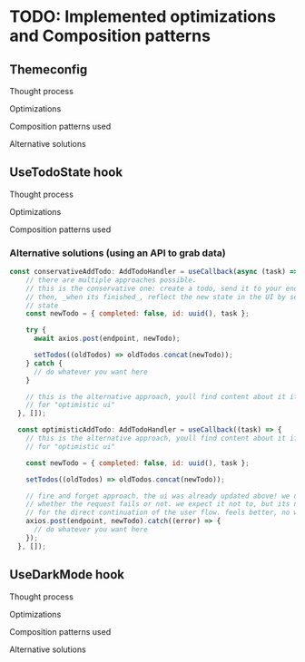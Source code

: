 # TODO: Implemented optimizations and Composition patterns

## Themeconfig

Thought process

Optimizations

Composition patterns used

Alternative solutions

## UseTodoState hook

Thought process

Optimizations

Composition patterns used

### Alternative solutions \(using an API to grab data\)

```javascript
const conservativeAddTodo: AddTodoHandler = useCallback(async (task) => {
    // there are multiple approaches possible.
    // this is the conservative one: create a todo, send it to your endpoint
    // then, _when its finished_, reflect the new state in the UI by setting
    // state
    const newTodo = { completed: false, id: uuid(), task };

    try {
      await axios.post(endpoint, newTodo);

      setTodos((oldTodos) => oldTodos.concat(newTodo));
    } catch {
      // do whatever you want here
    }

    // this is the alternative approach, youll find content about it if you search
    // for "optimistic ui"
  }, []);

  const optimisticAddTodo: AddTodoHandler = useCallback((task) => {
    // this is the alternative approach, youll find content about it if you search
    // for "optimistic ui"

    const newTodo = { completed: false, id: uuid(), task };

    setTodos((oldTodos) => oldTodos.concat(newTodo));

    // fire and forget approach. the ui was already updated above! we don't care
    // whether the request fails or not. we expect it not to, but its not relevant
    // for the direct continuation of the user flow. feels better, no waiting time!
    axios.post(endpoint, newTodo).catch((error) => {
      // do whatever you want here
    });
  }, []);
```

## UseDarkMode hook

Thought process

Optimizations

Composition patterns used

Alternative solutions



